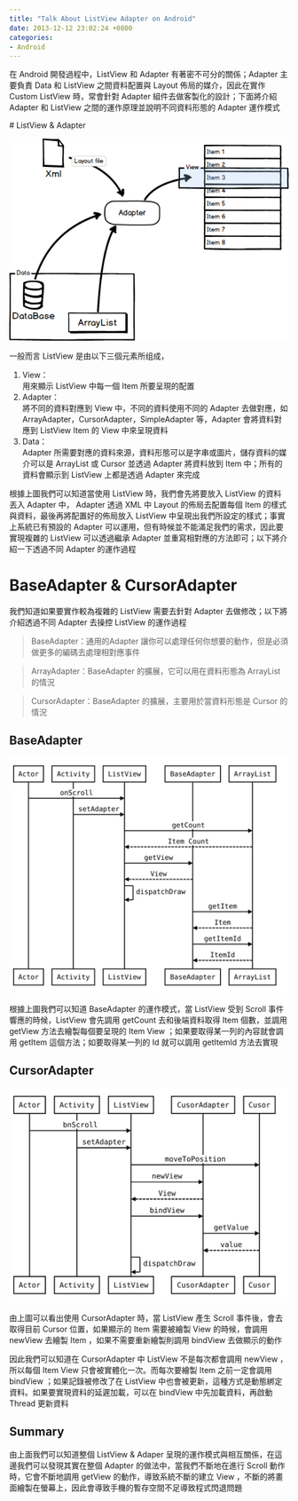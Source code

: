 ```yaml
---
title: "Talk About ListView Adapter on Android"
date: 2013-12-12 23:02:24 +0800
categories: 
- Android
---
```


在 Android 開發過程中，ListView 和 Adapter 有著密不可分的關係；Adapter 主要負責 Data 和 ListView 之間資料配置與 Layout 佈局的媒介，因此在實作 Custom ListView 時，常會針對 Adapter 組件去做客製化的設計；下面將介紹 Adapter 和 ListView 之間的運作原理並說明不同資料形態的 Adapter 運作模式
<p></p>
# ListView & Adapter

![talk-about-listview-and-adapter-on-android](/images/0-talk-about-listview-and-adapter-on-android.png)

一般而言 ListView 是由以下三個元素所组成，  

1. View：  
用來顯示 ListView 中每一個 Item 所要呈現的配置
2. Adapter：  
將不同的資料對應到 View 中，不同的資料使用不同的 Adapter 去做對應，如 ArrayAdapter，CursorAdapter，SimpleAdapter 等，Adapter 會將資料對應到 ListView Item 的 View 中來呈現資料
3. Data：  
Adapter 所需要對應的資料來源，資料形態可以是字串或圖片，儲存資料的媒介可以是 ArrayList 或 Cursor 並透過 Adapter 將資料放到 Item 中；所有的資料會顯示到 ListView 上都是透過 Adapter 來完成

根據上圖我們可以知道當使用 ListView 時，我們會先將要放入 ListView 的資料丟入 Adapter 中， Adapter 透過 XML 中 Layout 的佈局去配置每個 Item 的樣式與資料，最後再將配置好的佈局放入 ListView 中呈現出我們所設定的樣式；事實上系統已有預設的 Adapter 可以運用，但有時候並不能滿足我們的需求，因此要實現複雜的 ListView 可以透過繼承 Adapter 並重寫相對應的方法即可；以下將介紹一下透過不同 Adapter 的運作過程
<p></p>

# BaseAdapter & CursorAdapter

我們知道如果要實作較為複雜的 ListView 需要去針對 Adapter 去做修改；以下將介紹透過不同 Adapter 去操控 ListView 的運作過程

> BaseAdapter：通用的Adapter 讓你可以處理任何你想要的動作，但是必須做更多的編碼去處理相對應事件  

> ArrayAdapter：BaseAdapter 的擴展，它可以用在資料形態為 ArrayList 的情況  

> CursorAdapter：BaseAdapter 的擴展，主要用於當資料形態是 Cursor 的情況

## BaseAdapter

![talk-about-listview-and-adapter-on-android](/images/1-talk-about-listview-and-adapter-on-android.svg)

根據上圖我們可以知道 BaseAdapter 的運作模式，當 ListView 受到 Scroll 事件響應的時候，ListView 會先調用 getCount 去和後端資料取得 Item 個數，並調用 getView 方法去繪製每個要呈現的 Item View ；如果要取得某一列的內容就會調用 getItem 這個方法；如要取得某一列的 Id 就可以調用 getItemId 方法去實現

## CursorAdapter

![talk-about-listview-and-adapter-on-android](/images/2-talk-about-listview-and-adapter-on-android.svg)

由上圖可以看出使用 CursorAdapter 時，當 ListView 產生 Scroll 事件後，會去取得目前 Cursor 位置，如果顯示的 Item 需要被繪製 View 的時候，會調用 newView 去繪製 Item ，如果不需要重新繪製則調用 bindView 去做顯示的動作

因此我們可以知道在 CursorAdapter 中 ListView 不是每次都會調用 newView ，所以每個 Item View 只會被實體化一次。而每次要繪製 Item 之前一定會調用 bindView ；如果記錄被修改了在 ListView 中也會被更新，這種方式是動態綁定資料。如果要實現資料的延遲加載，可以在 bindView 中先加載資料，再啟動 Thread 更新資料

## Summary
由上面我們可以知道整個 ListView & Adaper 呈現的運作模式與相互關係，在這邊我們可以發現其實在整個 Adapter 的做法中，當我們不斷地在進行 Scroll 動作時，它會不斷地調用 getView 的動作，導致系統不斷的建立 View ，不斷的將畫面繪製在螢幕上，因此會導致手機的暫存空間不足導致程式閃退問題

